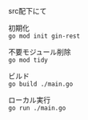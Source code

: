 
src配下にて

初期化  
`go mod init gin-rest`

不要モジュール削除  
`go mod tidy`

ビルド  
`go build ./main.go`

ローカル実行  
`go run ./main.go`
